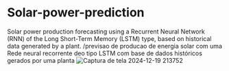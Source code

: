 # Solar-power-prediction
Solar power production forecasting using a Recurrent Neural Network (RNN) of the Long Short-Term Memory (LSTM) type, based on historical data generated by a plant. /previsao de producao de energia solar com uma Rede neural recorrente deo tipo LSTM com base de dados históricos gerados por uma planta 
![Captura de tela 2024-12-19 213752](https://github.com/user-attachments/assets/1f1f506a-c25b-46c2-a1d1-949dbe0ca5c6)
